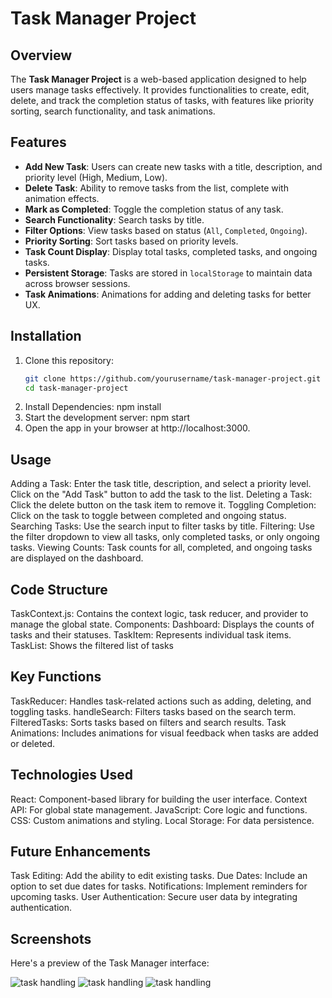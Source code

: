 # Task Manager Project

## Overview
The **Task Manager Project** is a web-based application designed to help users manage tasks effectively. It provides functionalities to create, edit, delete, and track the completion status of tasks, with features like priority sorting, search functionality, and task animations.

## Features
- **Add New Task**: Users can create new tasks with a title, description, and priority level (High, Medium, Low).
- **Delete Task**: Ability to remove tasks from the list, complete with animation effects.
- **Mark as Completed**: Toggle the completion status of any task.
- **Search Functionality**: Search tasks by title.
- **Filter Options**: View tasks based on status (`All`, `Completed`, `Ongoing`).
- **Priority Sorting**: Sort tasks based on priority levels.
- **Task Count Display**: Display total tasks, completed tasks, and ongoing tasks.
- **Persistent Storage**: Tasks are stored in `localStorage` to maintain data across browser sessions.
- **Task Animations**: Animations for adding and deleting tasks for better UX.

## Installation
1. Clone this repository:
   ```bash
   git clone https://github.com/yourusername/task-manager-project.git
   cd task-manager-project
2. Install Dependencies:
    npm install
3. Start the development server:
    npm start
4. Open the app in your browser at http://localhost:3000.


## Usage
Adding a Task: Enter the task title, description, and select a priority level. Click on the "Add Task" button to add the task to the list.
Deleting a Task: Click the delete button on the task item to remove it.
Toggling Completion: Click on the task to toggle between completed and ongoing status.
Searching Tasks: Use the search input to filter tasks by title.
Filtering: Use the filter dropdown to view all tasks, only completed tasks, or only ongoing tasks.
Viewing Counts: Task counts for all, completed, and ongoing tasks are displayed on the dashboard.

## Code Structure
TaskContext.js: Contains the context logic, task reducer, and provider to manage the global state.
Components:
Dashboard: Displays the counts of tasks and their statuses.
TaskItem: Represents individual task items.
TaskList: Shows the filtered list of tasks

## Key Functions
TaskReducer: Handles task-related actions such as adding, deleting, and toggling tasks.
handleSearch: Filters tasks based on the search term.
FilteredTasks: Sorts tasks based on filters and search results.
Task Animations: Includes animations for visual feedback when tasks are added or deleted.

## Technologies Used
React: Component-based library for building the user interface.
Context API: For global state management.
JavaScript: Core logic and functions.
CSS: Custom animations and styling.
Local Storage: For data persistence.

## Future Enhancements
Task Editing: Add the ability to edit existing tasks.
Due Dates: Include an option to set due dates for tasks.
Notifications: Implement reminders for upcoming tasks.
User Authentication: Secure user data by integrating authentication.

## Screenshots
Here's a preview of the Task Manager interface:

![task handling](src/screenshots/taskdashboard.png)
![task handling](src/screenshots/tasklist.png)
![task handling](src/screenshots/add.png)